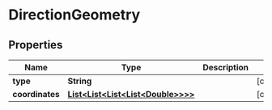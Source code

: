 
# DirectionGeometry

## Properties
Name | Type | Description | Notes
------------ | ------------- | ------------- | -------------
**type** | **String** |  |  [optional]
**coordinates** | [**List&lt;List&lt;List&lt;List&lt;Double&gt;&gt;&gt;&gt;**](List.md) |  |  [optional]



